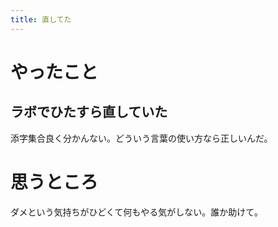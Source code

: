 ```yaml
---
title: 直してた
---
```


# やったこと

## ラボでひたすら直していた

添字集合良く分かんない。どういう言葉の使い方なら正しいんだ。

# 思うところ

ダメという気持ちがひどくて何もやる気がしない。誰か助けて。
